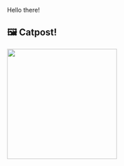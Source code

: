 Hello there!



## 🖼️ Catpost!

<sub>
    <img src="https://cdn2.thecatapi.com/images/ocbJkzah-.jpg" height="256">
</sub>

